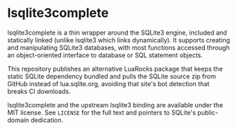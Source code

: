 # lsqlite3complete
lsqlite3complete is a thin wrapper around the SQLite3 engine, included and statically linked (unlike lsqlite3 which links dynamically). It supports creating and manipulating SQLite3 databases, with most functions accessed through an object-oriented interface to database or SQL statement objects.

This repository publishes an alternative LuaRocks package that keeps the static SQLite dependency bundled and pulls the SQLite source zip from GitHub instead of lua.sqlite.org, avoiding that site's bot detection that breaks CI downloads.

lsqlite3complete and the upstream lsqlite3 binding are available under the MIT license. See `LICENSE` for the full text and pointers to SQLite's public-domain dedication.
